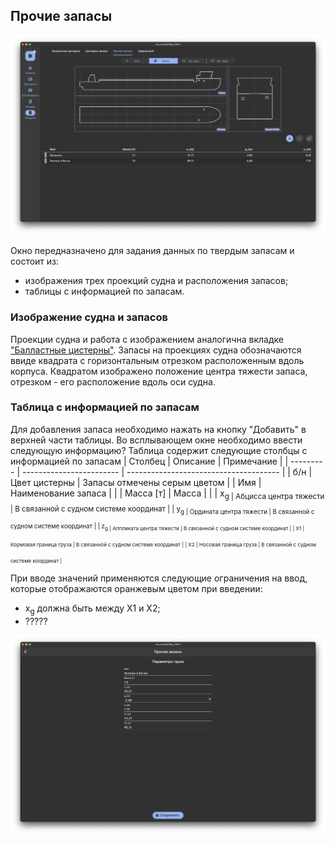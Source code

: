 ## Прочие запасы
![Общий вид вкладки "Прочие запасы"](/docs/user-guide/ru/part03_loading/chapter03_stores/stores.png "Общий вид страницы 'Прочие запасы'")

Окно передназначено для задания данных по твердым запасам и состоит из:
- изображения трех проекций судна и расположения запасов;
- таблицы с информацией по запасам.

### Изображение судна и запасов
Проекции судна и работа с изображением аналогична вкладке ["Балластные цистерны"](/docs/user-guide/ru/part03_loading/chapter01_ballast/chapter01_ballast.md). Запасы на проекциях судна обозначаются ввиде квадрата с горизонтальным отрезком расположенным вдоль корпуса. Квадратом изображено положение центра тяжести запаса, отрезком - его расположение вдоль оси судна.

### Таблица с информацией по запасам
Для добавления запаса необходимо нажать на кнопку "Добавить" в верхней части таблицы. Во всплывающем окне необходимо ввести следующую информацию?
Таблица  содержит следующие столбцы с информацией по запасам
| Столбец   | Описание                 | Примечание                             |
| --------- | ------------------------ | -------------------------------------- |
| б/н       | Цвет цистерны            | Запасы отмечены серым цветом           |
| Имя       | Наименование запаса      |                                        |
| Масса [т] | Масса                    |                                        |
| x<sub>g   | Абцисса центра тяжести   | В связанной с судном системе координат |
| y<sub>g   | Ордината центра тяжести  | В связанной с судном системе координат |
| z<sub>g   | Аппликата центра тяжести | В связанной с судном системе координат |
| X1        | Кормовая граница груза   | В связанной с судном системе координат |
| X2        | Носовая граница груза    | В связанной с судном системе координат |

При вводе значений применяются следующие ограничения на ввод, которые отображаются оранжевым цветом при введении:
- x<sub>g</sub> должна быть между X1 и X2;
- ?????


![Общий вид вкладки "Добавление запасов"](/docs/user-guide/ru/part03_loading/chapter03_stores/addStores.png "Общий вид страницы 'Добавление запасов'")